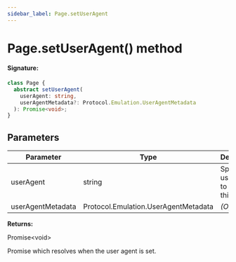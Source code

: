 ```yaml
---
sidebar_label: Page.setUserAgent
---
```


# Page.setUserAgent() method

#### Signature:

```typescript
class Page {
  abstract setUserAgent(
    userAgent: string,
    userAgentMetadata?: Protocol.Emulation.UserAgentMetadata
  ): Promise<void>;
}
```

## Parameters

| Parameter         | Type                                 | Description                             |
| ----------------- | ------------------------------------ | --------------------------------------- |
| userAgent         | string                               | Specific user agent to use in this page |
| userAgentMetadata | Protocol.Emulation.UserAgentMetadata | _(Optional)_                            |

**Returns:**

Promise&lt;void&gt;

Promise which resolves when the user agent is set.
